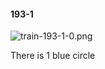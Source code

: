 #### 193-1
![train-193-1-0.png](https://github.com/lil-lab/nlvr/raw/master/nlvr/train/images/43/train-193-1-0.png "train-193-1-0.png")

There is 1 blue circle